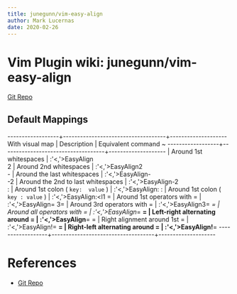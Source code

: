 ```yaml
---
title: junegunn/vim-easy-align
author: Mark Lucernas
date: 2020-02-26
---
```


# Vim Plugin wiki: junegunn/vim-easy-align

[Git Repo](https://github.com/junegunn/vim-easy-align)

## Default Mappings

------------------+------------------------------------+--------------------
With visual map   | Description                        | Equivalent command ~
------------------+------------------------------------+--------------------
<Enter><Space>    | Around 1st whitespaces             | :'<,'>EasyAlign\
<Enter>2<Space>   | Around 2nd whitespaces             | :'<,'>EasyAlign2\
<Enter>-<Space>   | Around the last whitespaces        | :'<,'>EasyAlign-\
<Enter>-2<Space>  | Around the 2nd to last whitespaces | :'<,'>EasyAlign-2\
<Enter>:          | Around 1st colon ( `key:  value` )   | :'<,'>EasyAlign:
<Enter><Right>:   | Around 1st colon ( `key : value` )   | :'<,'>EasyAlign:<l1
<Enter>=          | Around 1st operators with =        | :'<,'>EasyAlign=
<Enter>3=         | Around 3rd operators with =        | :'<,'>EasyAlign3=
<Enter>*=         | Around all operators with =        | :'<,'>EasyAlign*=
<Enter>**=        | Left-right alternating around =    | :'<,'>EasyAlign**=
<Enter><Enter>=   | Right alignment around 1st =       | :'<,'>EasyAlign!=
<Enter><Enter>**= | Right-left alternating around =    | :'<,'>EasyAlign!**=
------------------+------------------------------------+--------------------

References
=====

  - [Git Repo](https://github.com/junegunn/vim-easy-align)
